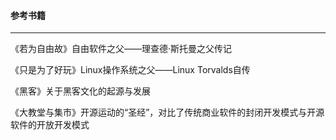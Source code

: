 
#### 参考书籍
---

《若为自由故》自由软件之父——理查德·斯托曼之父传记

《只是为了好玩》Linux操作系统之父——Linux Torvalds自传

《黑客》关于黑客文化的起源与发展

《大教堂与集市》开源运动的“圣经”，对比了传统商业软件的封闭开发模式与开源软件的开放开发模式
